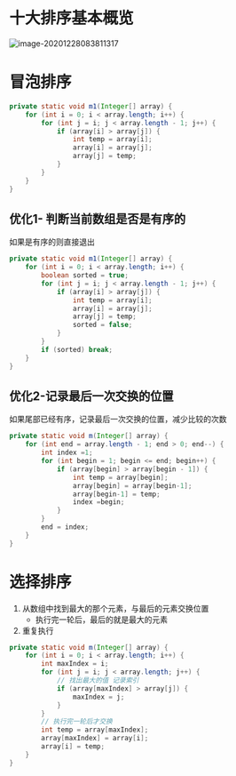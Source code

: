 # 十大排序基本概览



![image-20201228083811317](https://gitee.com/likeloveC/picture_bed/raw/master/img/8.26/20201228083818.png)









# 冒泡排序



```java
private static void m1(Integer[] array) {
    for (int i = 0; i < array.length; i++) {
        for (int j = i; j < array.length - 1; j++) {
            if (array[i] > array[j]) {
                int temp = array[i];
                array[i] = array[j];
                array[j] = temp;
            }
        }
    }
}
```







## 优化1- 判断当前数组是否是有序的

如果是有序的则直接退出 

```java
private static void m1(Integer[] array) {
    for (int i = 0; i < array.length; i++) {
        boolean sorted = true;
        for (int j = i; j < array.length - 1; j++) {
            if (array[i] > array[j]) {
                int temp = array[i];
                array[i] = array[j];
                array[j] = temp;
                sorted = false;
            }
        }
        if (sorted) break;
    }
}
```





## 优化2-记录最后一次交换的位置

如果尾部已经有序，记录最后一次交换的位置，减少比较的次数



```java
private static void m(Integer[] array) {
    for (int end = array.length - 1; end > 0; end--) {
        int index =1;
        for (int begin = 1; begin <= end; begin++) {
            if (array[begin] > array[begin - 1]) {
                int temp = array[begin];
                array[begin] = array[begin-1];
                array[begin-1] = temp;
                index =begin;
            }
        }
        end = index;
    }
}
```







# 选择排序

1. 从数组中找到最大的那个元素，与最后的元素交换位置	
   - 执行完一轮后，最后的就是最大的元素
2. 重复执行



```java
private static void m(Integer[] array) {
    for (int i = 0; i < array.length; i++) {
        int maxIndex = i;
        for (int j = i; j < array.length; j++) {
            // 找出最大的值 记录索引
            if (array[maxIndex] > array[j]) {
                maxIndex = j;
            }
        }
        // 执行完一轮后才交换
        int temp = array[maxIndex];
        array[maxIndex] = array[i];
        array[i] = temp;
    }
}
```

